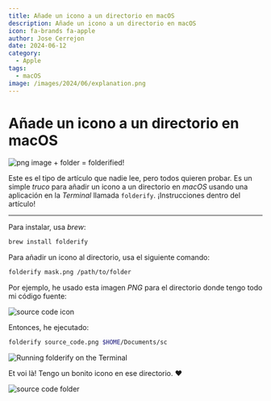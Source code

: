 ```yaml
---
title: Añade un icono a un directorio en macOS
description: Añade un icono a un directorio en macOS
icon: fa-brands fa-apple
author: Jose Cerrejon
date: 2024-06-12
category:
  - Apple
tags:
  - macOS
image: /images/2024/06/explanation.png
---
```

# Añade un icono a un directorio en macOS

![png image + folder = folderified!](/images/2024/06/explanation.png "png image + folder = folderified!")

Este es el tipo de artículo que nadie lee, pero todos quieren probar. Es un simple *truco* para añadir un icono a un directorio en *macOS* usando una aplicación en la *Terminal* llamada `folderify`. ¡Instrucciones dentro del artículo!

- - -

Para instalar, usa *brew*:

```bash
brew install folderify
```

Para añadir un icono al directorio, usa el siguiente comando:

```bash
folderify mask.png /path/to/folder
```

Por ejemplo, he usado esta imagen *PNG* para el directorio donde tengo todo mi código fuente:

![source code icon](/images/2024/06/source_code.png "Source code icon")

Entonces, he ejecutado:

```bash
folderify source_code.png $HOME/Documents/sc
```

![Running folderify on the Terminal](/images/2024/06/run_folderify.png "Running folderify on the Terminal")

Et voi là! Tengo un bonito icono en ese directorio. :heart:

![source code folder](/images/2024/06/sc_folder.png "Source code folder")
